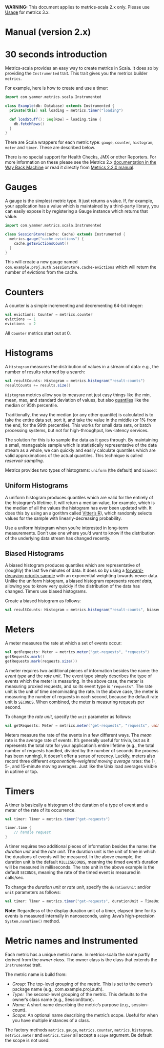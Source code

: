 **WARNING:** This document applies to metrics-scala 2.x only. Please use [Usage](Manual.md) for metrics 3.x.

# Manual (version 2.x)

# 30 seconds introduction

Metrics-scala provides an easy way to create metrics in Scala. It does so by providing the ``Instrumented`` trait. This trait gives you the metrics builder `metrics`.

For example, here is how to create and use a timer:

```scala
import com.yammer.metrics.scala.Instrumented

class Example(db: Database) extends Instrumented {
  private[this] val loading = metrics.timer("loading")

  def loadStuff(): Seq[Row] = loading.time {
    db.fetchRows()
  }
}
```

There are Scala wrappers for each metric type: `gauge`, `counter`, `histogram`, `meter` and `timer`. These are described below.

There is no special support for Health Checks, JMX or other Reporters. For more information on these please see the Metrics 2.x
[documentation in the Way Back Machine](http://web.archive.org/web/20120925003800/http://metrics.codahale.com/manual/core/)
or read it directly from [Metrics 2.2.0 manual](http://metrics.dropwizard.io/2.2.0/manual/).

# Gauges

A gauge is the simplest metric type. It just returns a value. If, for example, your application has a value which is maintained by a third-party library, you can easily expose it by registering a Gauge instance which returns that value:

```scala
import com.yammer.metrics.scala.Instrumented

class SessionStore(cache: Cache) extends Instrumented {
  metrics.gauge("cache-evictions") {
    cache.getEvictionsCount()
  }
}
```

This will create a new gauge named `com.example.proj.auth.SessionStore.cache-evictions` which will return the number of evictions from the cache.

# Counters

A counter is a simple incrementing and decrementing 64-bit integer:

```scala
val evictions: Counter = metrics.counter
evictions += 1
evictions -= 2
```

All `Counter` metrics start out at 0.

# Histograms

A `Histogram` measures the distribution of values in a stream of data: e.g., the number of results returned by a search:

```scala
val resultCounts: Histogram = metrics.histogram("result-counts")
resultCounts += results.size()
```

`Histogram` metrics allow you to measure not just easy things like the min, mean, max, and standard deviation of values, but also [quantiles](http://en.wikipedia.org/wiki/Quantile) like the median or 95th percentile.

Traditionally, the way the median (or any other quantile) is calculated is to take the entire data set, sort it, and take the value in the middle (or 1% from the end, for the 99th percentile). This works for small data sets, or batch processing systems, but not for high-throughput, low-latency services.

The solution for this is to sample the data as it goes through. By maintaining a small, manageable sample which is statistically representative of the data stream as a whole, we can quickly and easily calculate quantiles which are valid approximations of the actual quantiles. This technique is called *reservoir sampling*.

Metrics provides two types of histograms: `uniform` (the default) and `biased`:

## Uniform Histograms

A uniform histogram produces quantiles which are valid for the entirely of the histogram’s lifetime. It will return a median value, for example, which is the median of all the values the histogram has ever been updated with. It does this by using an algorithm called [Vitter’s R](http://www.cs.umd.edu/~samir/498/vitter.pdf)), which randomly selects values for the sample with linearly-decreasing probability.

Use a uniform histogram when you’re interested in long-term measurements. Don’t use one where you’d want to know if the distribution of the underlying data stream has changed recently.

## Biased Histograms

A biased histogram produces quantiles which are representative of (roughly) the last five minutes of data. It does so by using a [forward-decaying priority sample](http://www.research.att.com/people/Cormode_Graham/library/publications/CormodeShkapenyukSrivastavaXu09.pdf) with an exponential weighting towards newer data. Unlike the uniform histogram, a biased histogram represents *recent data*, allowing you to know very quickly if the distribution of the data has changed. Timers use biased histograms.

Create a biased histogram as follows:

```scala
val resultCounts: Histogram = metrics.histogram("result-counts", biased = true)
```

# Meters

A meter measures the rate at which a set of events occur:

```scala
val getRequests: Meter = metrics.meter("get-requests", "requests")
getRequests.mark()
getRequests.mark(requests.size())
```

A meter requires two additional pieces of information besides the name: the *event type* and the *rate unit*.
The event type simply describes the type of events which the meter is measuring. In the above case, the meter is measuring proxied requests, and so its event type is `"requests"`.
The rate unit is the unit of time denominating the rate. In the above case, the meter is measuring the number of requests in each second, because the default rate unit is `SECONDS`. When combined, the meter is measuring requests per second.

To change the *rate unit*, specify the `unit` parameter as follows:

```scala
val getRequests: Meter = metrics.meter("get-requests", "requests", unit = TimeUnit.MINUTES)
```

Meters measure the rate of the events in a few different ways. The *mean* rate is the average rate of events. It’s generally useful for trivia, but as it represents the total rate for your application’s entire lifetime (e.g., the total number of requests handled, divided by the number of seconds the process has been running), it doesn’t offer a sense of recency. Luckily, meters also record three different *exponentially-weighted moving average* rates: the 1-, 5-, and 15-minute moving averages. Just like the Unix load averages visible in uptime or top.

# Timers

A timer is basically a histogram of the duration of a type of event and a meter of the rate of its occurrence.

```scala
val timer: Timer = metrics.timer("get-requests")

timer.time {
    // handle request
}
```

A timer requires two additional pieces of information besides the name: the *duration unit* and the *rate unit*. The duration unit is the unit of time in which the durations of events will be measured. In the above example, the duration unit is the default `MILLISECONDS`, meaning the timed event’s duration will be measured in milliseconds. The rate unit in the above example is the default `SECONDS`, meaning the rate of the timed event is measured in calls/sec.

To change the *duration unit* or *rate unit*, specify the `durationUnit` and/or `unit` parameters as follows:

```scala
val timer: Timer = metrics.timer("get-requests", durationUnit = TimeUnit.SECONDS, unit = TimeUnit.MINUTES)
```

**Note**: Regardless of the display duration unit of a timer, elapsed time for its events is measured internally in nanoseconds, using Java’s high-precision `System.nanoTime()` method.

# Metric names and Instrumented

Each metric has a unique metric name. In metrics-scala the name partly derived from the *owner class*. The owner class is the class that extends the `Instrumented` trait.

The metric name is build from:

  * *Group:* The top-level grouping of the metric. This is set to the owner’s package name (e.g., com.example.proj.auth).
  * *Type:* The second-level grouping of the metric. This defaults to the owner’s class name (e.g., SessionStore).
  * *Name:* A short name describing the metric’s purpose (e.g., session-count).
  * *Scope:* An optional name describing the metric’s scope. Useful for when you have multiple instances of a class.

The factory methods `metrics.gauge`, `metrics.counter`, `metrics.histogram`, `metrics.meter` and `metrics.timer` all accept a `scope` argument. Be default the scope is not used.
